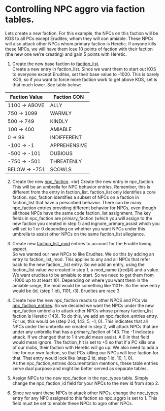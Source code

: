 # Controlling NPC aggro via faction tables.

Lets create a new faction.  For this example, the NPCs on this faction will be KOS to all PCs except Erudites, whom they will con amiable.  These NPCs will also attack other NPCs whom primary faction is Heretic.  If anyone kills these NPCs, we will have them lose 10 points of faction with their faction (the new one we're creating) and gain 5 points with Heretic.

1. Create the new base faction to [faction_list](https://github.com/EQEmu/Server/wiki/faction_list).<br>
    Create a new entry in faction_list.  Since we want them to start out KOS to everyone except Erudites, set their base value to -1000.  This is barely KOS, so if you want to force more faction work to get above KOS, set is that much lower. 
 See table below:<br>

|Faction Value|Faction CON|
|-------------------|-----------|
|1100 -> ABOVE  |ALLY|
|750 -> 1099 	|WARMLY|
|500 -> 749 	|KINDLY|
|100 -> 400 	|AMIABLE|
|0 -> 99 	|INDIFFERENT|
|-100 -> -1 	|APPREHENSIVE|
|-500 -> -101 	|DUBIOUS|
|-750 -> -501 	|THREATENLY|
|BELOW -> -751 	|SCOWLS|

2. Create the new [npc_faction](https://github.com/EQEmu/Server/wiki/npc_faction). <br)
    Create the new entry in npc_faction.  This will be an umbrella for NPC behavior entries.  Remember, this is different from the entry in faction_list.  faction_list only identifies a core faction.  npc_faction identifies a subset of NPCs on a faction in faction_list that have a prescribed behavior.  There can be many npc_faction entries providing different behavior for NPCs, even though all those NPCs have the same code faction_list assignment.  The key fields in npc_faction are primary_faction (which you will assign to the new faction you created in step 1) and ingnore_primary_assist which you will set to 1 or 0 depending on whether you want NPCs under this umbrella to assist other NPCs on the same faction_list allegiance.

3. Create new [faction_list_mod](https://github.com/EQEmu/Server/wiki/faction_list_mod) entries to account for the Erudite loving aspect.<br>
    So we wanted our new NPCs to like Erudites.  We do this by adding an entry to faction_list_mod.  This applies to any and all NPCs that refer back to the new faction__list entry.  So we add an entry, using the faction_list value we created in step 1, a mod_name ([rcd]#) and a value.  We want erudites to be amiable to start.  So we need to get them from -1000 up to at least 101.  Depending on where you want them in the amiable range, the mod would be something like 1101+.  So the new entry would be (id, (step 1 id), 1101, r3).  Erudites are race 3.
4. Create how the new npc_faction reacts to other NPCS and PCs via [npc_faction_entries](https://github.com/EQEmu/Server/wiki/npc_faction_entries).
    So we decided we want the NPCs under the new npc_faction umbrella to attack other NPCs whose primary faction_list faction is Heretic (143). To do this, we add an npc_faction_entries entry.  For us, this would be (step 2 id, 143, 5, -1, 0).  This indicates that all NPCs under the umbrella we created in step 2, will attack NPCs that are under any umbrella that has a primary_faction of 143.  The -1 indicates attack.  If we changed that to 1 it would mean assist.  A 0 in that field would mean ignore.  The faction_hit is set to +5 so that if a PC kills one of our mobs, their faction with Heretic will go up.  We also need to add a line for our own faction, so that PCs killing our NPCs will lose faction for that.  That entry would look like (step 2 id, step 1 id, 10, 1, 0).<br>
    As the npc_faction_entries documentation mentions, these table entries serve dual purpose and might be better served as separate tables.<br>
6. Assign NPCs to the new npc_faction in the npc_types table.
    Simply change the npc_faction_id field for your NPCs to the new id from step 2.
7. Since we want these NPCs to attack other NPCs, change the npc_types entry for any NPC assigned to this faction so npc_aggro is set to 1.  This field must be set to enable these NPCs to agro other NPCs.